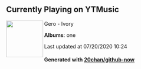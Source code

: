 ## Currently Playing on YTMusic

[<img align="left" width="100" src="https://lh3.googleusercontent.com/fVe0ioost2Vls_l_I-OhJv8mxmdzMDt6TsYzU3QJQgOFGGAGVYP1EcVSfJJBsA6w_y7IrD2dUf9fw0Je">](https://music.youtube.com/channel/UCOcgYC2yYTjUGKLSpWWTt4Q)

Gero - Ivory

**Albums**: one

Last updated at 07/20/2020 10:24

#### Generated with [20chan/github-now](https://github.com/20chan/github-now)


<!--
**20chan/20chan** is a ✨ _special_ ✨ repository because its `README.md` (this file) appears on your GitHub profile.

Here are some ideas to get you started:

- 🔭 I’m currently working on ...
- 🌱 I’m currently learning ...
- 👯 I’m looking to collaborate on ...
- 🤔 I’m looking for help with ...
- 💬 Ask me about ...
- 📫 How to reach me: ...
- 😄 Pronouns: ...
- ⚡ Fun fact: ...
-->
